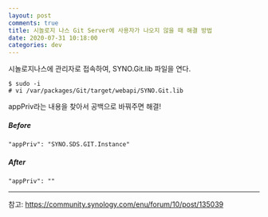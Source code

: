 ```yaml
---
layout: post
comments: true
title: 시놀로지 나스 Git Server에 사용자가 나오지 않을 때 해결 방법
date: 2020-07-31 10:18:00
categories: dev
---
```


시놀로지나스에 관리자로 접속하여, SYNO.Git.lib 파일을 연다.

```
$ sudo -i
# vi /var/packages/Git/target/webapi/SYNO.Git.lib
```



appPriv라는 내용을 찾아서 공백으로 바꿔주면 해결!



##### Before
```
"appPriv": "SYNO.SDS.GIT.Instance" 
```

##### After
```
"appPriv": ""
```

---


참고: https://community.synology.com/enu/forum/10/post/135039